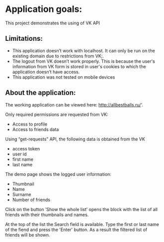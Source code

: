 # **Application goals:**
This project demonstrates the using of VK API

## **Limitations:**
- This application doesn’t work with localhost. It can only be run on the existing domain due to restrictions from VK;.
- The logout from VK doesn’t work properly. This is because the user's information from VK form is stored in user's cookies to which the application doesn’t have access.
- This application was not tested on mobile devices

## **About the application:**
The working application can be viewed here: http://allbestballs.ru/'.

Only required permissions are requested from VK:
- Access to profile
- Access to friends data

Using “get-requests” API, the following data is obtained from the VK
- access token
- user id
- first name
- last name

The demo page shows the logged user information:
- Thumbnail
- Name
- Surname
- Number of friends

Click on the button 'Show the whole list' opens the block with the list of all friends with their thumbnails and names.

At the top of the list the Search field is available. Type the first or last name of the fiend and press the 'Enter' button. As a result the filtered list of friends will be shown.
